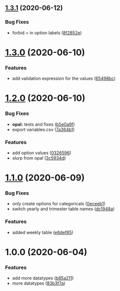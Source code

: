 ## [1.3.1](https://github.com/molgenis/molgenis-js-catalogue-exporter/compare/v1.3.0...v1.3.1) (2020-06-12)


### Bug Fixes

* forbid = in option labels ([8f2852e](https://github.com/molgenis/molgenis-js-catalogue-exporter/commit/8f2852eb354272dd5aee4ff08745375a404140d0))

# [1.3.0](https://github.com/molgenis/molgenis-js-catalogue-exporter/compare/v1.2.0...v1.3.0) (2020-06-10)


### Features

* add validation expression for the values ([65498bc](https://github.com/molgenis/molgenis-js-catalogue-exporter/commit/65498bc650f254182086e9710fd3843ebaf82ad9))

# [1.2.0](https://github.com/molgenis/molgenis-js-catalogue-exporter/compare/v1.1.0...v1.2.0) (2020-06-10)


### Bug Fixes

* **opal:** tests and fixes ([b5e0a9f](https://github.com/molgenis/molgenis-js-catalogue-exporter/commit/b5e0a9f00366ac3f7fd993f5d1e15b11f5d29934))
* export variables.csv ([7a364b1](https://github.com/molgenis/molgenis-js-catalogue-exporter/commit/7a364b1fa3c68768404656f552115c7eb7a8a2f2))


### Features

* add option values ([0326596](https://github.com/molgenis/molgenis-js-catalogue-exporter/commit/03265967f860a0f73edfe381b6d0ea5386e86b8b))
* slurp from opal ([3c5934d](https://github.com/molgenis/molgenis-js-catalogue-exporter/commit/3c5934da97689c5985e8dfa563736230a5f3e773))

# [1.1.0](https://github.com/molgenis/molgenis-js-catalogue-exporter/compare/v1.0.0...v1.1.0) (2020-06-09)


### Bug Fixes

* only create options for categoricals ([0eceeb1](https://github.com/molgenis/molgenis-js-catalogue-exporter/commit/0eceeb11ed5782215c7744bedf6c24e3d888dfb8))
* switch yearly and trimester table names ([dc1948a](https://github.com/molgenis/molgenis-js-catalogue-exporter/commit/dc1948a52429ad0c4dbadbb251cf599de380b2db))


### Features

* added weekly table ([e6def85](https://github.com/molgenis/molgenis-js-catalogue-exporter/commit/e6def85e1c8b6db868fa912c8411be8533c47254))

# 1.0.0 (2020-06-04)


### Features

* add more datatypes ([b85a211](https://github.com/molgenis/molgenis-js-catalogue-exporter/commit/b85a211cc5a84d960bcdecbd9b12802d4813d60a))
* more datatypes ([83b3f7a](https://github.com/molgenis/molgenis-js-catalogue-exporter/commit/83b3f7a18a30d9f9986a47b8fb6b80141fc9b5cc))
